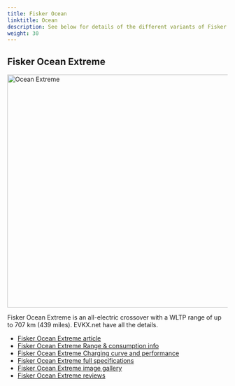 ```yaml
---
title: Fisker Ocean
linktitle: Ocean
description: See below for details of the different variants of Fisker Ocean
weight: 30
---
```

## Fisker Ocean Extreme

<a href="/models/fisker/ocean/ocean_extreme/"><img src="https://media.evkx.net/multimedia/models/fisker/ocean/ocean_extreme/main_1_st.jpg" width="800" height="533" alt="Ocean Extreme" ></a>

Fisker Ocean Extreme is an all-electric crossover with a WLTP range of up to 707 km (439 miles). EVKX.net have all the details. 

- [Fisker Ocean Extreme article](/models/fisker/ocean/ocean_extreme/)
- [Fisker Ocean Extreme Range & consumption info](/models/fisker/ocean/ocean_extreme//rangeandconsumption)
- [Fisker Ocean Extreme Charging curve and performance](/models/fisker/ocean/ocean_extreme//chargingcurve)
- [Fisker Ocean Extreme full specifications](/models/fisker/ocean/ocean_extreme//specifications)
- [Fisker Ocean Extreme image gallery](/models/fisker/ocean/ocean_extreme//gallery)
- [Fisker Ocean Extreme reviews](/models/fisker/ocean/ocean_extreme//reviews)

